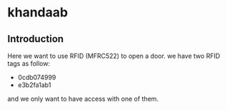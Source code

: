 # khandaab

## Introduction

Here we want to use RFID (MFRC522) to open a door. we have two RFID tags as follow:

- 0cdb074999
- e3b2fa1ab1

and we only want to have access with one of them.

